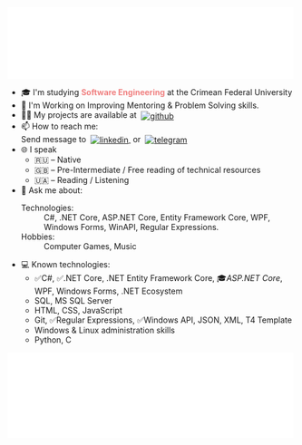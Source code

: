 <div align="center">
    <img align="center" src="./title.svg" alt="Welcome! I'm 𝕽𝖆𝖎𝖓0𝕬𝖘𝖍, Middle C# Developer"/>
</div>

<div align="left">
    <ul>
        <li>🎓 I'm studying <b><font color="#f08080">Software Engineering</font></b> at the Crimean Federal University</li>
        <li>🎯 I'm Working on Improving Mentoring &amp; Problem Solving skills.</li>
        <li>
            <span>👨‍💻 My projects are available at&nbsp;</span>
            <a href="https://github.com/Rain0Ash?tab=repositories" target="blank">
                <img align="center" src="https://cdn.jsdelivr.net/npm/simple-icons@5.22.0/icons/github.svg" alt="github" height="25" width="25" />
            </a>
        </li>
        <li>
            <span>📫 How to reach me:<br>Send message to&nbsp;</span>
            <a href="https://linkedin.com/in/rain0ash" target="blank">
                <img align="center" src="https://cdn.jsdelivr.net/npm/simple-icons@5.22.0/icons/linkedin.svg" alt="linkedin" height="25" width="25" />
            </a>
            &nbsp;or&nbsp;
            <a href="https://t.me/Rain0Ash" target="blank">
                <img align="center" src="https://cdn.jsdelivr.net/npm/simple-icons@5.22.0/icons/telegram.svg" alt="telegram" height="25" width="25" />
            </a>
        </li>
        <li>🌐 I speak <ul><li>🇷🇺 &ndash; Native</li><li>🇬🇧 &ndash; Pre-Intermediate / Free reading of technical resources</li><li>🇺🇦 &ndash; Reading / Listening</li></ul></li>
        <li>💬 Ask me about:
            <dl>
                <dt>Technologies:</dt>
                    <dd>C#, .NET Core, ASP.NET Core, Entity Framework Core, WPF, Windows Forms, WinAPI, Regular Expressions.</dd>
                <dt>Hobbies:</dt>
                    <dd>Computer Games, Music</dd>
            </dl>
        </li>
        <li>‍💻 Known technologies:
            <ul>
                <li>✅C#, ✅.NET Core, .NET Entity Framework Core, 🎓<i>ASP.NET Core</i>, WPF, Windows Forms, .NET Ecosystem</li>
                <li>SQL, MS SQL Server</li>
                <li>HTML, CSS, JavaScript</li>
                <li>Git, ✅Regular Expressions, ✅Windows API, JSON, XML, T4 Template</li>
                <li>Windows &amp; Linux administration skills</li>
                <li>Python, C</li>
            </ul>
        </li>
    </ul>
</div>

<div align="center">
    <img align="center" src="./about.svg" alt=""/>
</div>
